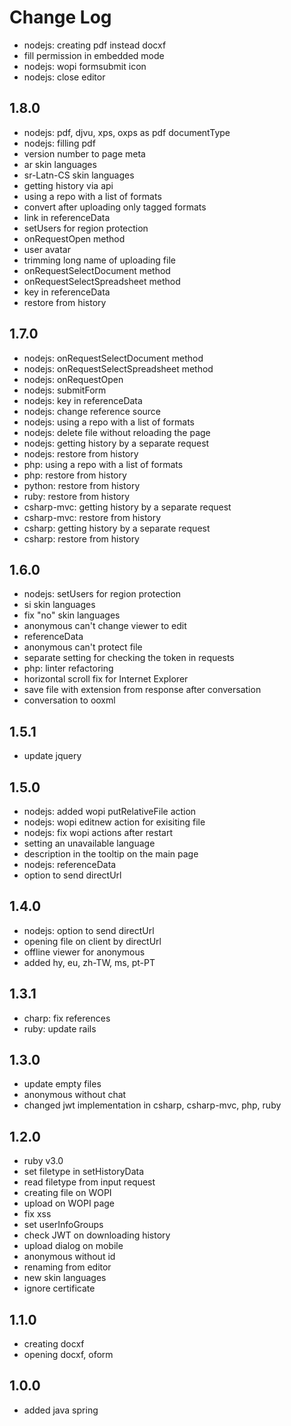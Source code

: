 # Change Log

- nodejs: creating pdf instead docxf
- fill permission in embedded mode
- nodejs: wopi formsubmit icon
- nodejs: close editor

## 1.8.0
- nodejs: pdf, djvu, xps, oxps as pdf documentType
- nodejs: filling pdf
- version number to page meta
- ar skin languages
- sr-Latn-CS skin languages
- getting history via api
- using a repo with a list of formats
- convert after uploading only tagged formats
- link in referenceData
- setUsers for region protection
- onRequestOpen method
- user avatar
- trimming long name of uploading file
- onRequestSelectDocument method
- onRequestSelectSpreadsheet method
- key in referenceData
- restore from history

## 1.7.0
- nodejs: onRequestSelectDocument method
- nodejs: onRequestSelectSpreadsheet method
- nodejs: onRequestOpen
- nodejs: submitForm
- nodejs: key in referenceData
- nodejs: change reference source
- nodejs: using a repo with a list of formats
- nodejs: delete file without reloading the page
- nodejs: getting history by a separate request
- nodejs: restore from history
- php: using a repo with a list of formats
- php: restore from history
- python: restore from history
- ruby: restore from history
- csharp-mvc: getting history by a separate request
- csharp-mvc: restore from history
- csharp: getting history by a separate request
- csharp: restore from history

## 1.6.0
- nodejs: setUsers for region protection
- si skin languages
- fix "no" skin languages
- anonymous can't change viewer to edit
- referenceData
- anonymous can't protect file
- separate setting for checking the token in requests
- php: linter refactoring
- horizontal scroll fix for Internet Explorer
- save file with extension from response after conversation
- conversation to ooxml

## 1.5.1
- update jquery

## 1.5.0
- nodejs: added wopi putRelativeFile action
- nodejs: wopi editnew action for exisiting file
- nodejs: fix wopi actions after restart
- setting an unavailable language
- description in the tooltip on the main page
- nodejs: referenceData
- option to send directUrl

## 1.4.0
- nodejs: option to send directUrl
- opening file on client by directUrl
- offline viewer for anonymous
- added hy, eu, zh-TW, ms, pt-PT

## 1.3.1
- charp: fix references
- ruby: update rails 

## 1.3.0
- update empty files
- anonymous without chat
- changed jwt implementation in csharp, csharp-mvc, php, ruby

## 1.2.0
- ruby v3.0
- set filetype in setHistoryData
- read filetype from input request
- creating file on WOPI
- upload on WOPI page
- fix xss
- set userInfoGroups
- check JWT on downloading history
- upload dialog on mobile
- anonymous without id
- renaming from editor
- new skin languages
- ignore certificate

## 1.1.0
- creating docxf
- opening docxf, oform

## 1.0.0
- added java spring